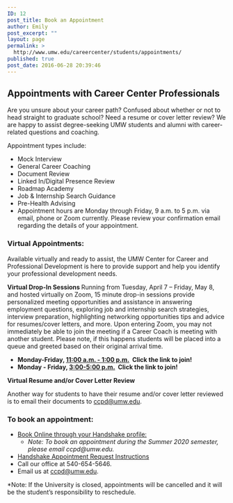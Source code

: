 ```yaml
---
ID: 12
post_title: Book an Appointment
author: Emily
post_excerpt: ""
layout: page
permalink: >
  http://www.umw.edu/careercenter/students/appointments/
published: true
post_date: 2016-06-28 20:39:46
---
```

<h2>Appointments with Career Center Professionals</h2>
Are you unsure about your career path? Confused about whether or not to head straight to graduate school? Need a resume or cover letter review? We are happy to assist degree-seeking UMW students and alumni with career-related questions and coaching.

Appointment types include:
<ul>
 	<li>Mock Interview</li>
 	<li>General Career Coaching</li>
 	<li>Document Review</li>
 	<li>Linked In/Digital Presence Review</li>
 	<li>Roadmap Academy</li>
 	<li>Job &amp; Internship Search Guidance</li>
 	<li>Pre-Health Advising</li>
 	<li>Appointment hours are Monday through Friday, 9 a.m. to 5 p.m. via email, phone or Zoom currently. Please review your confirmation email regarding the details of your appointment.</li>
</ul>
<h3><strong>Virtual Appointments:</strong></h3>
Available virtually and ready to assist, the UMW Center for Career and Professional Development is here to provide support and help you identify your professional development needs.

<strong>Virtual Drop-In Sessions </strong><strong>
</strong>Running from Tuesday, April 7 – Friday, May 8, and hosted virtually on Zoom, 15 minute drop-in sessions provide personalized meeting opportunities and assistance in answering employment questions, exploring job and internship search strategies, interview preparation, highlighting networking opportunities tips and advice for resumes/cover letters, and more. Upon entering Zoom, you may not immediately be able to join the meeting if a Career Coach is meeting with another student. Please note, if this happens students will be placed into a queue and greeted based on their original arrival time.
<ul>
 	<li><strong>Monday-Friday, <a href="https://zoom.us/j/355128468">11:00 a.m. - 1:00 p.m.</a>  Click the link to join!</strong></li>
 	<li><strong>Monday - Friday, <a href="https://zoom.us/j/797382927">3:00-5:00 p.m.</a></strong><strong>  Click the link to join! </strong></li>
</ul>
<strong>Virtual Resume and/or Cover Letter Review </strong>

Another way for students to have their resume and/or cover letter reviewed is to email their documents to <a href="mailto:ccpd@umw.edu">ccpd@umw.edu</a>.
<h3>To book an appointment:</h3>
<ul>
 	<li><a href="https://umw.joinhandshake.com/login?requested_authentication_method=standard">Book Online through your Handshake profile: </a>
<ul>
 	<li><em>Note: To book an appointment during the Summer 2020 semester, please email ccpd@umw.edu.</em></li>
</ul>
</li>
 	<li><a href="https://support.joinhandshake.com/hc/en-us/articles/219133257-How-do-I-request-an-appointment-">Handshake Appointment Request Instructions </a></li>
 	<li>Call our office at 540-654-5646.</li>
 	<li>Email us at <a href="mailto:ccpd@umw.edu">ccpd@umw.edu</a>.</li>
</ul>
*Note: If the University is closed, appointments will be cancelled and it will be the student’s responsibility to reschedule.